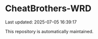 # CheatBrothers-WRD

Last updated: 2025-07-05 16:39:17

This repository is automatically maintained.
